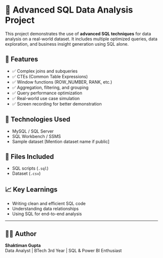 # 🚀 Advanced SQL Data Analysis Project

This project demonstrates the use of **advanced SQL techniques** for data analysis on a real-world dataset. It includes multiple optimized queries, data exploration, and business insight generation using SQL alone.

## 📌 Features
- ✅ Complex joins and subqueries
- ✅ CTEs (Common Table Expressions)
- ✅ Window functions (ROW_NUMBER, RANK, etc.)
- ✅ Aggregation, filtering, and grouping
- ✅ Query performance optimization
- ✅ Real-world use case simulation
- ✅ Screen recording for better demonstration

## 🧰 Technologies Used
- MySQL / SQL Server
- SQL Workbench / SSMS
- Sample dataset [Mention dataset name if public]

## 📂 Files Included
- SQL scripts (`.sql`)
- Dataset (`.csv`)


## 📈 Key Learnings
- Writing clean and efficient SQL code
- Understanding data relationships
- Using SQL for end-to-end analysis

---

## 🧑‍💻 Author
**Shaktiman Gupta**  
Data Analyst | BTech 3rd Year | SQL & Power BI Enthusiast  

